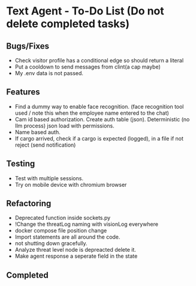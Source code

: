 # Text Agent - To-Do List (Do not delete completed tasks)

## Bugs/Fixes

- Check visitor profile has a conditional edge so should return a literal
- Put a cooldown to send messages from clint(a cap maybe)
- My .env data is not passed.

## Features

- Find a dummy way to enable face recognition. (face recognition tool used / note this when the employee name entered to the chat)
- Cam id based authorization. Create auth table (json). Deterministic (no llm process) json load with permissions.
- Name based auth.
- If cargo arrived, check if a cargo is expected (logged), in a file if not reject (send notification)

## Testing

- Test with multiple sessions.
- Try on mobile device with chromium browser

## Refactoring

- Deprecated function inside sockets.py
- !Change the threatLog naming with visionLog everywhere
- docker compose file position change
- Import statements are all around the code.
- not shutting down gracefully.
- Analyze threat level node is depreacted delete it.
- Make agent response a seperate field in the state

## Completed
